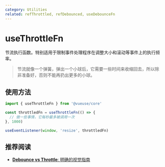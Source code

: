 ```yaml
---
category: Utilities
related: refThrottled, refDebounced, useDebounceFn
---
```


# useThrottleFn

节流执行函数。特别适用于限制事件处理程序在调整大小和滚动等事件上的执行频率。

> 节流就像一个弹簧，弹出一个小球后，它需要一些时间来收缩回去，所以除非准备好，否则不能再扔出更多的小球。

## 使用方法

```js
import { useThrottleFn } from '@vueuse/core'

const throttledFn = useThrottleFn(() => {
  // 做一些事情，它每秒最多被调用一次
}, 1000)

useEventListener(window, 'resize', throttledFn)
```

## 推荐阅读

- [**Debounce vs Throttle**: 明确的视觉指南](https://redd.one/blog/debounce-vs-throttle)
